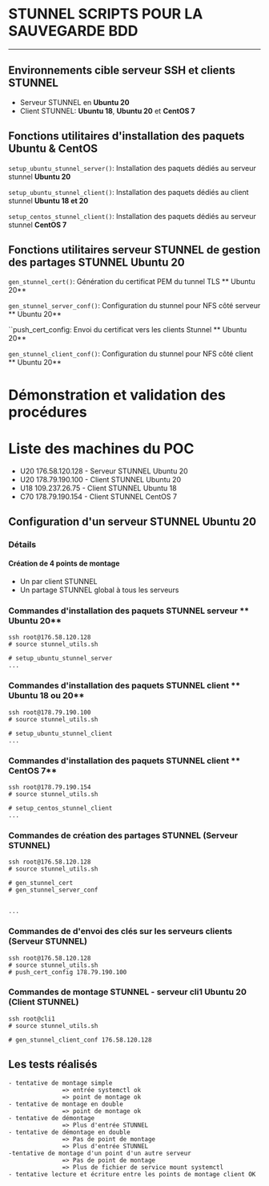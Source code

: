 # STUNNEL SCRIPTS POUR LA SAUVEGARDE BDD
----------------------- 

## Environnements cible serveur SSH et clients STUNNEL
- Serveur STUNNEL en **Ubuntu 20**
- Client STUNNEL: **Ubuntu 18**, **Ubuntu 20** et **CentOS 7** 

## Fonctions utilitaires d'installation des paquets **Ubuntu** & **CentOS**
``setup_ubuntu_stunnel_server()``: Installation des paquets dédiés au serveur stunnel **Ubuntu 20** 

``setup_ubuntu_stunnel_client()``: Installation des paquets dédiés au client stunnel  **Ubuntu 18 et 20**

``setup_centos_stunnel_client()``: Installation des paquets dédiés au serveur stunnel **CentOS 7**


## Fonctions utilitaires serveur STUNNEL de gestion des partages STUNNEL **Ubuntu 20**
``gen_stunnel_cert()``: Génération du certificat PEM du tunnel TLS  ** Ubuntu 20**

``gen_stunnel_server_conf()``: Configuration du stunnel pour NFS  côté serveur ** Ubuntu 20**

``push_cert_config: Envoi du certificat vers les clients Stunnel  ** Ubuntu 20**

``gen_stunnel_client_conf()``: Configuration du stunnel pour NFS côté client  ** Ubuntu 20**

# Démonstration et validation des procédures

# Liste des machines du POC
 - U20  176.58.120.128 - Serveur STUNNEL Ubuntu 20
 - U20  178.79.190.100 - Client STUNNEL Ubuntu 20
 - U18  109.237.26.75  - Client STUNNEL Ubuntu 18
 - C70  178.79.190.154 - Client STUNNEL CentOS 7

## Configuration d'un serveur STUNNEL **Ubuntu 20**

### Détails 
#### Création de 4 points de montage 
  - Un par client STUNNEL 
  - Un partage STUNNEL global à tous les serveurs

### Commandes d'installation des paquets STUNNEL serveur ** Ubuntu 20**
    
    ssh root@176.58.120.128
    # source stunnel_utils.sh

    # setup_ubuntu_stunnel_server
    ...

### Commandes d'installation des paquets STUNNEL client  ** Ubuntu 18 ou 20**
    
    ssh root@178.79.190.100
    # source stunnel_utils.sh

    # setup_ubuntu_stunnel_client
    ...

### Commandes d'installation des paquets STUNNEL client  ** CentOS 7**
    
    ssh root@178.79.190.154
    # source stunnel_utils.sh

    # setup_centos_stunnel_client
    ...

### Commandes de création des partages STUNNEL (Serveur STUNNEL)
    ssh root@176.58.120.128
    # source stunnel_utils.sh

    # gen_stunnel_cert
    # gen_stunnel_server_conf


    ...
    
### Commandes de d'envoi des clés sur les serveurs clients (Serveur STUNNEL)
    ssh root@176.58.120.128
    # source stunnel_utils.sh
    # push_cert_config 178.79.190.100


### Commandes de montage STUNNEL - serveur cli1 **Ubuntu 20**  (Client STUNNEL)
    ssh root@cli1
    # source stunnel_utils.sh

    # gen_stunnel_client_conf 176.58.120.128

## Les tests réalisés
    - tentative de montage simple
                   => entrée systemctl ok
                   => point de montage ok
    - tentative de montage en double
                   => point de montage ok
    - tentative de démontage
                   => Plus d'entrée STUNNEL
    - tentative de démontage en double
                   => Pas de point de montage
                   => Plus d'entrée STUNNEL
    -tentative de montage d'un point d'un autre serveur
                   => Pas de point de montage
                   => Plus de fichier de service mount systemctl
    - tentative lecture et écriture entre les points de montage client OK
                
